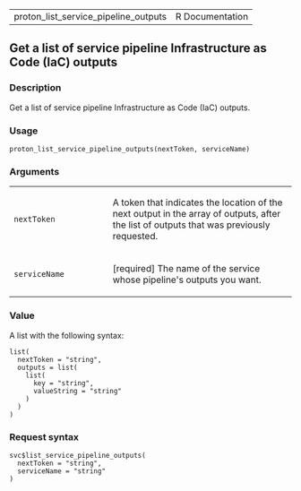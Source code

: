 <table style="width: 100%;">
<tbody>
<tr class="odd">
<td>proton_list_service_pipeline_outputs</td>
<td style="text-align: right;">R Documentation</td>
</tr>
</tbody>
</table>

## Get a list of service pipeline Infrastructure as Code (IaC) outputs

### Description

Get a list of service pipeline Infrastructure as Code (IaC) outputs.

### Usage

    proton_list_service_pipeline_outputs(nextToken, serviceName)

### Arguments

<table>
<colgroup>
<col style="width: 35%" />
<col style="width: 65%" />
</colgroup>
<tbody>
<tr class="odd">
<td><code
id="proton_list_service_pipeline_outputs_:_nextToken">nextToken</code></td>
<td><p>A token that indicates the location of the next output in the
array of outputs, after the list of outputs that was previously
requested.</p></td>
</tr>
<tr class="even">
<td><code
id="proton_list_service_pipeline_outputs_:_serviceName">serviceName</code></td>
<td><p>[required] The name of the service whose pipeline's outputs you
want.</p></td>
</tr>
</tbody>
</table>

### Value

A list with the following syntax:

    list(
      nextToken = "string",
      outputs = list(
        list(
          key = "string",
          valueString = "string"
        )
      )
    )

### Request syntax

    svc$list_service_pipeline_outputs(
      nextToken = "string",
      serviceName = "string"
    )
